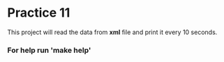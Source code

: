 # Practice 11
This project will read the data from **xml** file and print it every 10 seconds.

### For help run 'make help'

